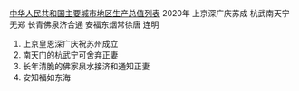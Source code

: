 [中华人民共和国主要城市地区生产总值列表](https://zh.m.wikipedia.org/zh-hans/%E4%B8%AD%E5%8D%8E%E4%BA%BA%E6%B0%91%E5%85%B1%E5%92%8C%E5%9B%BD%E4%B8%BB%E8%A6%81%E5%9F%8E%E5%B8%82%E5%9C%B0%E5%8C%BA%E7%94%9F%E4%BA%A7%E6%80%BB%E5%80%BC%E5%88%97%E8%A1%A8)
2020年
上京深广庆苏成
杭武南天宁无郑
长青佛泉济合通
安福东烟常徐唐
					 连明
1. 上京皇恩深广庆祝苏州成立
2. 南天门的杭武宁可舍弃正妻
3. 长年清脆的佛家泉水接济和通知正妻
4. 安知福如东海
